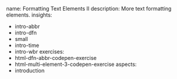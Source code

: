 name: Formatting Text Elements II
description: More text formatting elements.
insights:
  - intro-abbr
  - intro-dfn
  - small
  - intro-time
  - intro-wbr
exercises:
  - html-dfn-abbr-codepen-exercise
  - html-multi-element-3-codepen-exercise
aspects:
  - introduction
